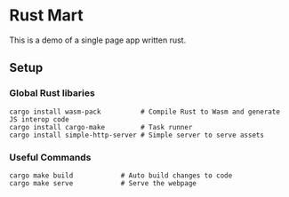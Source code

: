 # Rust Mart

This is a demo of a single page app written rust.  

## Setup

### Global Rust libaries

```
cargo install wasm-pack          # Compile Rust to Wasm and generate JS interop code
cargo install cargo-make         # Task runner
cargo install simple-http-server # Simple server to serve assets
```

### Useful Commands

```
cargo make build            # Auto build changes to code
cargo make serve            # Serve the webpage
```
